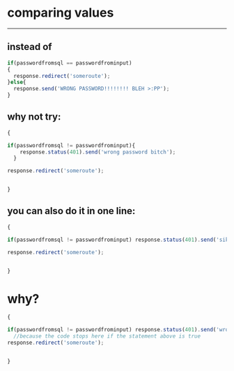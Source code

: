 
# comparing values

---

## instead of
```javascript
if(passwordfromsql == passwordfrominput)
{
  response.redirect('someroute');
}else{
  response.send('WRONG PASSWORD!!!!!!!! BLEH >:PP');
}
```

## why not try:

```javascript
{

if(passwordfromsql != passwordfrominput){
    response.status(401).send('wrong password bitch');
  }

response.redirect('someroute');


}
```

## you can also do it in one line: 

```javascript
{

if(passwordfromsql != passwordfrominput) response.status(401).send('sike thats the wrong password!');

response.redirect('someroute');


}
```

# why? 


```javascript
{

if(passwordfromsql != passwordfrominput) response.status(401).send('wrong password try again'); 
  //because the code stops here if the statement above is true
response.redirect('someroute');


}
```
